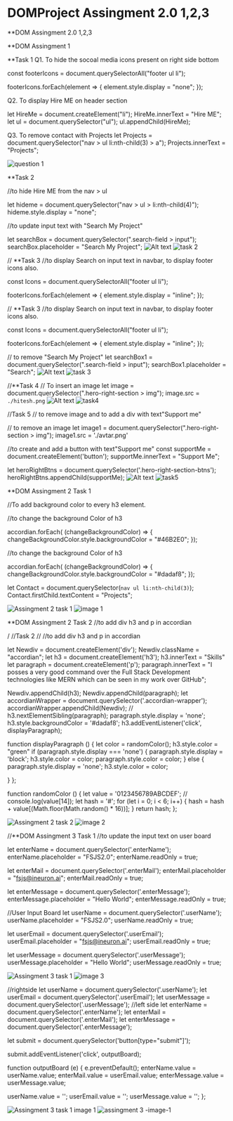 # DOMProject Assingment 2.0 1,2,3

**DOM Assingment 2.0 1,2,3

**DOM Assingment 1

**Task 1 
Q1. To hide the socoal media icons present on right side bottom

const footerIcons = document.querySelectorAll("footer ul li");

footerIcons.forEach(element => {
    element.style.display = "none";
});

Q2. To display Hire ME on header section

let HireMe = document.createElement("li");
HireMe.innerText = "Hire ME";
let ul = document.querySelector("ul");
ul.appendChild(HireMe);

Q3.  To remove contact with Projects
let Projects = document.querySelector("nav > ul li:nth-child(3) > a");
Projects.innerText = "Projects";


![question 1](https://github.com/Ramankumarlal007/DOMProject/assets/121278104/c808edc0-f276-4911-b6cb-e44cf75e7ef3)


**Task 2 

//to hide Hire ME from the nav > ul

let hideme = document.querySelector("nav > ul > li:nth-child(4)");
hideme.style.display = "none";

//to update input text with "Search My Project"

let searchBox = document.querySelector(".search-field > input");
searchBox.placeholder = "Search My Project";
![Alt text](<task 2.png>)
![task 2](https://github.com/Ramankumarlal007/DOMProject/assets/121278104/ffd9c86b-a8ba-4119-b724-c0a4623776d6)


// **Task 3 
//to display Search on input text in navbar, to display footer icons also.

const Icons = document.querySelectorAll("footer ul li");

footerIcons.forEach(element => {
    element.style.display = "inline";
});

// **Task 3 
//to display Search on input text in navbar, to display footer icons also.

const Icons = document.querySelectorAll("footer ul li");

footerIcons.forEach(element => {
    element.style.display = "inline";
});

// to remove "Search My Project"
let searchBox1 = document.querySelector(".search-field > input");
searchBox1.placeholder = "Search";
![Alt text](<task 3.png>)
![task 3](https://github.com/Ramankumarlal007/DOMProject/assets/121278104/bf51342b-d365-4ac3-b0b7-c29e4828badf)


//**Task 4
// To insert an image 
let image = document.querySelector(".hero-right-section > img");
image.src = `./hitesh.png`
![Alt text](task4.png)
![task4](https://github.com/Ramankumarlal007/DOMProject/assets/121278104/b2fd2d0b-5c60-439d-a158-59715ca777c2)


//Task 5
// to remove image and to add a div with text"Support me"

// to remove an image
let image1 = document.querySelector(".hero-right-section > img");
image1.src = './avtar.png'

//to create and add a button with text"Support me"
const supportMe = document.createElement('button');
supportMe.innerText = "Support Me";

let heroRightBtns = document.querySelector('.hero-right-section-btns');
heroRightBtns.appendChild(supportMe);
![Alt text](image-1.png)
![task5](https://github.com/Ramankumarlal007/DOMProject/assets/121278104/d2bd187c-2838-457d-add0-734c4377d597)




**DOM Assingment 2
Task 1

//To add background color to every h3 element.

//to change the background Color of h3
 
accordian.forEach( (changeBackgroundColor) => {
  changeBackgroundColor.style.backgroundColor = "#46B2E0";
});


//to change the background Color of h3
 
accordian.forEach( (changeBackgroundColor) => {
  changeBackgroundColor.style.backgroundColor = "#dadaf8";
});


let Contact = document.querySelector(`nav ul li:nth-child(3)`);
Contact.firstChild.textContent = "Projects";

![Assingment 2 task 1](image-2.png)
![image 1](https://github.com/Ramankumarlal007/DOMProject/assets/121278104/242b1c5b-afdd-4037-a1a8-eec5c44d10ea)


**DOM Assingment 2
Task 2
//to add div h3 and p in accordian

/ //Task 2
// //to add div h3 and p in accordian

let Newdiv = document.createElement('div');
Newdiv.className = "accordian";
let h3 = document.createElement('h3');
h3.innerText = "Skills"
let paragraph = document.createElement('p');
paragraph.innerText = "I posses a very good command over the Full Stack Development technologies like MERN which can be seen in my work over GitHub";

Newdiv.appendChild(h3);
Newdiv.appendChild(paragraph);
let accordianWrapper = document.querySelector('.accordian-wrapper');
accordianWrapper.appendChild(Newdiv);
// h3.nextElementSibling(paragraph);
paragraph.style.display = 'none';
h3.style.backgroundColor = '#dadaf8';
h3.addEventListener('click', displayParagraph);


function displayParagraph () {
  let color = randomColor();
 h3.style.color = "green"
  if (paragraph.style.display === 'none') {
    paragraph.style.display = 'block';
    h3.style.color = color;
    paragraph.style.color = color;
  } else {
    paragraph.style.display = 'none';
    h3.style.color = color;
    
  }
};

function randomColor () {
  let value = '0123456789ABCDEF';
  // console.log(value[14]);
  let hash = '#';
 for (let i = 0; i < 6; i++) {
   hash = hash + value[(Math.floor(Math.random() * 16))];
  }
  return hash;
};

![Assingment 2 task 2](image-3.png)
![image 2](https://github.com/Ramankumarlal007/DOMProject/assets/121278104/95025bbf-9840-4bc4-aa11-3b9cfe10b806)


//**DOM Assingment 3 Task 1
//to update the input text on user board

let enterName = document.querySelector('.enterName');
enterName.placeholder = "FSJS2.0";
enterName.readOnly = true;

let enterMail = document.querySelector('.enterMail');
enterMail.placeholder = "fsjs@ineuron.ai";
enterMail.readOnly = true;

let enterMessage = document.querySelector('.enterMessage');
enterMessage.placeholder = "Hello World";
enterMessage.readOnly = true;


//User Input Board
let userName = document.querySelector('.userName');
userName.placeholder = "FSJS2.0";
userName.readOnly = true;

let userEmail = document.querySelector('.userEmail');
userEmail.placeholder = "fsjs@ineuron.ai";
userEmail.readOnly = true;

let userMessage = document.querySelector('.userMessage');
userMessage.placeholder = "Hello World";
userMessage.readOnly = true;

![Assingment 3 task 1](image-4.png)
![image 3](https://github.com/Ramankumarlal007/DOMProject/assets/121278104/b4828355-9e3e-4d71-8ed8-9766f80f6e36)

//rightside
let userName = document.querySelector('.userName');
let userEmail = document.querySelector('.userEmail');
let userMessage = document.querySelector('.userMessage');
//left side
let enterName = document.querySelector('.enterName');
let enterMail = document.querySelector('.enterMail');
let enterMessage = document.querySelector('.enterMessage');

let submit  = document.querySelector('button[type="submit"]');

submit.addEventListener('click', outputBoard);

function outputBoard (e) {
e.preventDefault();
enterName.value = userName.value;
enterMail.value = userEmail.value;
enterMessage.value =    userMessage.value;

userName.value = '';
userEmail.value = '';
userMessage.value = '';
};

![Assingment 3 task 1 image 1](image-5.png)
![assingment 3 -image-1](https://github.com/Ramankumarlal007/DOMProject/assets/121278104/c6082dbd-7763-472b-a313-cdff597b928c)
